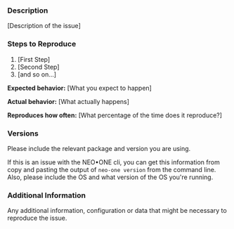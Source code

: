 <!--

Have you read NEO•ONE's Code of Conduct? By filing an Issue, you are expected to comply with it, including treating everyone with respect: https://neo-one.io/docs/code-of-conduct

Do you want to ask a question? Are you looking for support? The help page is the best place to start for getting support: https://neo-one.io/docs/getting-started#help

Please also review the documentation at https://neo-one.io/docs/docs/how-to-contribute#reporting-bugs before reporting a bug.

-->

### Description

[Description of the issue]

### Steps to Reproduce

1. [First Step]
2. [Second Step]
3. [and so on...]

**Expected behavior:** [What you expect to happen]

**Actual behavior:** [What actually happens]

**Reproduces how often:** [What percentage of the time does it reproduce?]

### Versions

Please include the relevant package and version you are using.

If this is an issue with the NEO•ONE cli, you can get this information from copy and pasting the output of `neo-one version` from the command line. Also, please include the OS and what version of the OS you're running.

### Additional Information

Any additional information, configuration or data that might be necessary to reproduce the issue.
